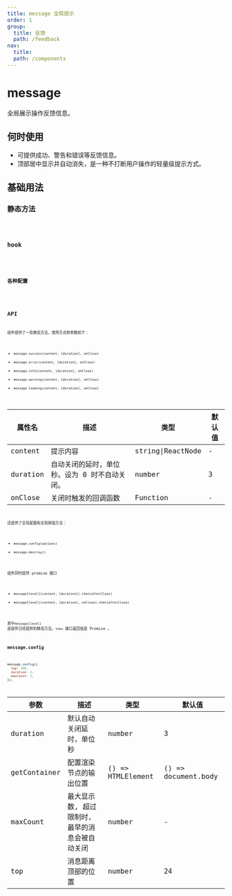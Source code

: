 ```yaml
---
title: message 全局提示
order: 1
group:
  title: 反馈
  path: /feedback
nav:
  title:
  path: /components
---
```


# message

全局展示操作反馈信息。

## 何时使用

- 可提供成功、警告和错误等反馈信息。
- 顶部居中显示并自动消失，是一种不打断用户操作的轻量级提示方式。

## 基础用法

### 静态方法

<code src="./demo/base.tsx">

### hook

<code src="./demo/hook.tsx">

### 各种配置

<code src="./demo/mixin.tsx">

## API

组件提供了一些静态方法，使用方式和参数如下：

- `message.success(content, [duration], onClose)`
- `message.error(content, [duration], onClose)`
- `message.info(content, [duration], onClose)`
- `message.warning(content, [duration], onClose)`
- `message.loading(content, [duration], onClose)`

| 属性名   | 描述                                          | 类型              | 默认值 |
| -------- | --------------------------------------------- | ----------------- | ------ |
| content  | 提示内容                                      | string\|ReactNode | -      |
| duration | 自动关闭的延时，单位秒。设为 0 时不自动关闭。 | number            | 3      |
| onClose  | 关闭时触发的回调函数                          | Function          | -      |

还提供了全局配置和全局销毁方法：

- `message.config(options)`
- `message.destroy()`

组件同时提供 promise 接口

- `message[level](content, [duration]).then(afterClose)`
- `message[level](content, [duration], onClose).then(afterClose)`

其中`message[level]` 是组件已经提供的静态方法。`then` 接口返回值是 Promise 。

### message.config

```js
message.config({
  top: 100,
  duration: 2,
  maxCount: 3,
});
```

| 参数 | 描述 | 类型 | 默认值 |
| --- | --- | --- | --- |
| duration | 默认自动关闭延时，单位秒 | number | 3 |
| getContainer | 配置渲染节点的输出位置 | () => HTMLElement | () => document.body |
| maxCount | 最大显示数, 超过限制时，最早的消息会被自动关闭 | number | - |
| top | 消息距离顶部的位置 | number | 24 |
